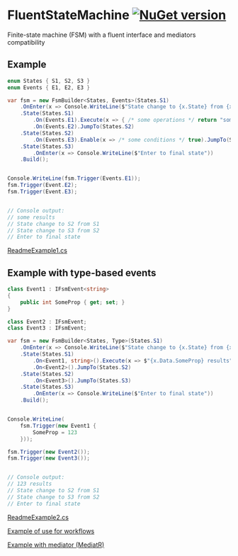 # FluentStateMachine [![NuGet version](https://badge.fury.io/nu/FluentStateMachine.svg)](http://badge.fury.io/nu/FluentStateMachine)
Finite-state machine (FSM) with a fluent interface and mediators compatibility

## Example
```C#
enum States { S1, S2, S3 }
enum Events { E1, E2, E3 }
```
```C#
var fsm = new FsmBuilder<States, Events>(States.S1)
    .OnEnter(x => Console.WriteLine($"State change to {x.State} from {x.PrevState}"))
    .State(States.S1)
        .On(Events.E1).Execute(x => { /* some operations */ return "some results"; })
        .On(Events.E2).JumpTo(States.S2)
    .State(States.S2)
        .On(Events.E3).Enable(x => /* some conditions */ true).JumpTo(States.S3)
    .State(States.S3)
        .OnEnter(x => Console.WriteLine($"Enter to final state"))
    .Build();


Console.WriteLine(fsm.Trigger(Events.E1));
fsm.Trigger(Event.E2);
fsm.Trigger(Event.E3);


// Console output:
// some results
// State change to S2 from S1
// State change to S3 from S2
// Enter to final state
```

[ReadmeExample1.cs](https://github.com/mustaddon/StateMachine/blob/master/Examples/Example.ConsoleApp/ReadmeExample1.cs)


## Example with type-based events
```C#
class Event1 : IFsmEvent<string>
{
    public int SomeProp { get; set; }
}

class Event2 : IFsmEvent;
class Event3 : IFsmEvent;
```
```C#
var fsm = new FsmBuilder<States, Type>(States.S1)
    .OnEnter(x => Console.WriteLine($"State change to {x.State} from {x.PrevState}"))
    .State(States.S1)
        .On<Event1, string>().Execute(x => $"{x.Data.SomeProp} results")
        .On<Event2>().JumpTo(States.S2)
    .State(States.S2)
        .On<Event3>().JumpTo(States.S3)
    .State(States.S3)
        .OnEnter(x => Console.WriteLine($"Enter to final state"))
    .Build();


Console.WriteLine(
    fsm.Trigger(new Event1 { 
        SomeProp = 123 
    }));

fsm.Trigger(new Event2());
fsm.Trigger(new Event3());


// Console output:
// 123 results
// State change to S2 from S1
// State change to S3 from S2
// Enter to final state
```
[ReadmeExample2.cs](https://github.com/mustaddon/StateMachine/blob/master/Examples/Example.ConsoleApp/ReadmeExample2.cs)

[Example of use for workflows](https://github.com/mustaddon/StateMachine/blob/master/Examples/Example.ConsoleApp/WorkflowExample.cs)

[Example with mediator (MediatR)](https://github.com/mustaddon/StateMachine/tree/master/FluentStateMachine.MediatR#fluentstatemachinemediatr-)
